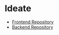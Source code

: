# Ideate

- [Frontend Repository](https://github.com/HrishabhCodes/ideate-frontend)
- [Backend Repository](https://github.com/HrishabhCodes/ideate-backend)
